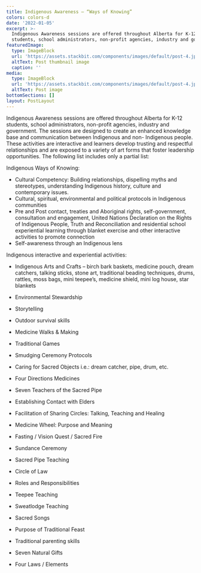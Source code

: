 ```yaml
---
title: Indigenous Awareness – “Ways of Knowing”
colors: colors-d
date: '2022-01-05'
excerpt: >-
  Indigenous Awareness sessions are offered throughout Alberta for K-12
  students, school administrators, non-profit agencies, industry and government.
featuredImage:
  type: ImageBlock
  url: 'https://assets.stackbit.com/components/images/default/post-4.jpeg'
  altText: Post thumbnail image
  caption: ''
media:
  type: ImageBlock
  url: 'https://assets.stackbit.com/components/images/default/post-4.jpeg'
  altText: Post image
bottomSections: []
layout: PostLayout
---
```

Indigenous Awareness sessions are offered throughout Alberta for K-12 students, school administrators, non-profit agencies, industry and government. The sessions are designed to create an enhanced knowledge base and communication between Indigenous and non- Indigenous people. These activities are interactive and learners develop trusting and respectful relationships and are exposed to a variety of art forms that foster leadership opportunities. The following list includes only a partial list:

Indigenous Ways of Knowing:

*   Cultural Competency: Building relationships, dispelling myths and stereotypes, understanding Indigenous history, culture and contemporary issues.
*   Cultural, spiritual, environmental and political protocols in Indigenous communities
*   Pre and Post contact, treaties and Aboriginal rights, self-government, consultation and engagement, United Nations Declaration on the Rights of Indigenous People, Truth and Reconciliation and residential school experiential learning through
    blanket exercise and other interactive activities to promote connection
*   Self-awareness through an Indigenous lens

Indigenous interactive and experiential activities:

*   Indigenous Arts and Crafts – birch bark baskets, medicine pouch, dream catchers, talking sticks, stone art, traditional beading techniques, drums, rattles, moss bags, mini teepee’s, medicine shield, mini log house, star blankets

*   Environmental Stewardship

*   Storytelling 

*   Outdoor survival skills 

*   Medicine Walks & Making 

*   Traditional Games 

*   Smudging Ceremony Protocols 

*   Caring for Sacred Objects i.e.: dream catcher, pipe, drum, etc. 

*   Four Directions Medicines 

*   Seven Teachers of the Sacred Pipe 

*   Establishing Contact with Elders 

*   Facilitation of Sharing Circles: Talking, Teaching and Healing 

*   Medicine Wheel: Purpose and Meaning 

*   Fasting / Vision Quest / Sacred Fire 

*   Sundance Ceremony 

*   Sacred Pipe Teaching 

*   Circle of Law

*   Roles and Responsibilities 

*   Teepee Teaching 

*   Sweatlodge Teaching 

*   Sacred Songs 

*   Purpose of Traditional Feast 

*   Traditional parenting skills 

*   Seven Natural Gifts 

*   Four Laws / Elements
